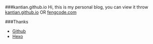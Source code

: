 ###kantian.github.io
Hi, this is my personal blog, you can view it throw [kantian.github.io](http://kantian.github.io) OR [fengcode.com](www.fengcode.com)

###Thanks
- [Github](https://pages.github.com/)
- [Hexo](https://hexo.io/)


